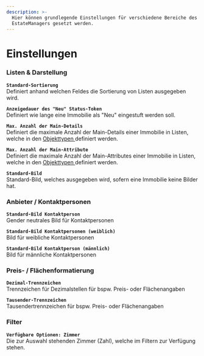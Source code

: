 ```yaml
---
description: >-
  Hier können grundlegende Einstellungen für verschiedene Bereiche des
  EstateManagers gesetzt werden.
---
```


# Einstellungen

### Listen & Darstellung

**`Standard-Sortierung`**  
Definiert anhand welchen Feldes die Sortierung von Listen ausgegeben wird.

**`Anzeigedauer des "Neu" Status-Token`**  
Definiert wie lange eine Immobilie als "Neu" eingestuft werden soll.

**`Max. Anzahl der Main-Details`**  
Definiert die maximale Anzahl der Main-Details einer Immobilie in Listen, welche in den [Objekttypen ](objekttypen.md)definiert werden.

**`Max. Anzahl der Main-Attribute`**  
Definiert die maximale Anzahl der Main-Attributes einer Immobilie in Listen, welche in den [Objekttypen ](objekttypen.md)definiert werden.

**`Standard-Bild`**  
Standard-Bild, welches ausgegeben wird, sofern eine Immobilie keine Bilder hat.

### Anbieter / Kontaktpersonen

**`Standard-Bild Kontaktperson`**  
Gender neutrales Bild für Kontaktpersonen

**`Standard-Bild Kontaktpersonen (weiblich)`**  
Bild für weibliche Kontaktpersonen

**`Standard-Bild Kontaktperson (männlich)`**  
Bild für männliche Kontaktpersonen

### Preis- / Flächenformatierung

**`Dezimal-Trennzeichen`**  
Trennzeichen für Dezimalstellen für bspw. Preis- oder Flächenangaben

**`Tausender-Trennzeichen`**  
Tausendertrennzeichen für bspw. Preis- oder Flächenangaben

### Filter

**`Verfügbare Optionen: Zimmer`**  
Die zur Auswahl stehenden Zimmer \(Zahl\), welche im Filtern zur Verfügung stehen.

